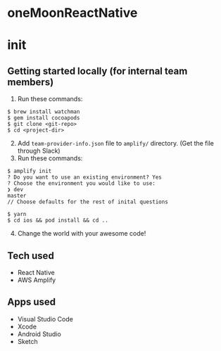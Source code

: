 # oneMoonReactNative

# init

## Getting started locally (for internal team members)

1. Run these commands:

```
$ brew install watchman
$ gem install cocoapods
$ git clone <git-repo>
$ cd <project-dir>

```

2. Add `team-provider-info.json` file to `amplify/` directory. (Get the file through Slack)
3. Run these commands:

```
$ amplify init
? Do you want to use an existing environment? Yes
? Choose the environment you would like to use:
❯ dev
master
// Choose defaults for the rest of inital questions

$ yarn
$ cd ios && pod install && cd ..
```

4. Change the world with your awesome code!

## Tech used

- React Native
- AWS Amplify

## Apps used

- Visual Studio Code
- Xcode
- Android Studio
- Sketch
